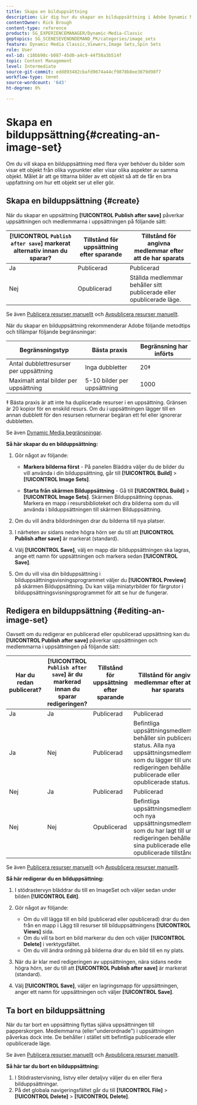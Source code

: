 ```yaml
---
title: Skapa en bilduppsättning
description: Lär dig hur du skapar en bilduppsättning i Adobe Dynamic Media Classic.
contentOwner: Rick Brough
content-type: reference
products: SG_EXPERIENCEMANAGER/Dynamic-Media-Classic
geptopics: SG_SCENESEVENONDEMAND_PK/categories/image_sets
feature: Dynamic Media Classic,Viewers,Image Sets,Spin Sets
role: User
exl-id: c18bb98c-b087-45d0-a4c9-44f58a3b514f
topic: Content Management
level: Intermediate
source-git-commit: edd893482cbafd9674a44cf9878b8ee3079d98f7
workflow-type: tm+mt
source-wordcount: '643'
ht-degree: 0%

---
```


# Skapa en bilduppsättning{#creating-an-image-set}

Om du vill skapa en bilduppsättning med flera vyer behöver du bilder som visar ett objekt från olika vypunkter eller visar olika aspekter av samma objekt. Målet är att ge tittarna bilder av ett objekt så att de får en bra uppfattning om hur ett objekt ser ut eller gör.

## Skapa en bilduppsättning {#create}

När du skapar en uppsättning **[!UICONTROL Publish after save]** påverkar uppsättningen och medlemmarna i uppsättningen på följande sätt:

| **[!UICONTROL `Publish after save`]** markerat alternativ innan du sparar? | Tillstånd för uppsättning efter sparande | Tillstånd för angivna medlemmar efter att de har sparats |
| --- | --- | --- |
| Ja | Publicerad | Publicerad |
| Nej | Opublicerad | Ställda medlemmar behåller sitt publicerade eller opublicerade läge. |

Se även [Publicera resurser manuellt](publishing-files.md#manually_publishing_assets) och [Avpublicera resurser manuellt](publishing-files.md#manually_unpublishing_assets).

När du skapar en bilduppsättning rekommenderar Adobe följande metodtips och tillämpar följande begränsningar:

| Begränsningstyp | Bästa praxis | Begränsning har införts |
| --- | --- | --- |
| Antal dubblettresurser per uppsättning | Inga dubbletter | 20‡ |
| Maximalt antal bilder per uppsättning | 5-10 bilder per uppsättning | 1000 |

‡ Bästa praxis är att inte ha duplicerade resurser i en uppsättning. Gränsen är 20 kopior för en enskild resurs. Om du i uppsättningen lägger till en annan dubblett för den resursen returnerar begäran ett fel eller ignorerar dubbletten.

Se även [Dynamic Media begränsningar](/help/using/limitations.md).

**Så här skapar du en bilduppsättning:**

1. Gör något av följande:

   * **Markera bilderna först** - På panelen Bläddra väljer du de bilder du vill använda i din bilduppsättning, går till **[!UICONTROL Build]** > **[!UICONTROL Image Sets]**.

   * **Starta från skärmen Bilduppsättning** - Gå till **[!UICONTROL Build]** > **[!UICONTROL Image Sets]**. Skärmen Bilduppsättning öppnas. Markera en mapp i resursbiblioteket och dra bilderna som du vill använda i bilduppsättningen till skärmen Bilduppsättning.

1. Om du vill ändra bildordningen drar du bilderna till nya platser.
1. I närheten av sidans nedre högra hörn ser du till att **[!UICONTROL Publish after save]** är markerat (standard).
1. Välj **[!UICONTROL Save]**, välj en mapp där bilduppsättningen ska lagras, ange ett namn för uppsättningen och markera sedan **[!UICONTROL Save]**.
1. Om du vill visa din bilduppsättning i bilduppsättningsvisningsprogrammet väljer du **[!UICONTROL Preview]** på skärmen Bilduppsättning. Du kan välja miniatyrbilder för färgrutor i bilduppsättningsvisningsprogrammet för att se hur de fungerar.

## Redigera en bilduppsättning {#editing-an-image-set}

Oavsett om du redigerar en publicerad eller opublicerad uppsättning kan du **[!UICONTROL Publish after save]** påverkar uppsättningen och medlemmarna i uppsättningen på följande sätt:

| Har du redan publicerat? | **[!UICONTROL `Publish after save`]** är du markerad innan du sparar redigeringen? | Tillstånd för uppsättning efter sparande | Tillstånd för angivna medlemmar efter att de har sparats |
| --- | --- | --- | --- |
| Ja | Ja | Publicerad | Publicerad |
| Ja | Nej | Publicerad | Befintliga uppsättningsmedlemmar behåller sin publicerade status. Alla nya uppsättningsmedlemmar som du lägger till under redigeringen behåller sin publicerade eller opublicerade status. |
| Nej | Ja | Publicerad | Publicerad |
| Nej | Nej | Opublicerad | Befintliga uppsättningsmedlemmar och nya uppsättningsmedlemmar som du har lagt till under redigeringen behåller sina publicerade eller opublicerade tillstånd. |

Se även [Publicera resurser manuellt](publishing-files.md#manually_publishing_assets) och [Avpublicera resurser manuellt](publishing-files.md#manually_unpublishing_assets).

**Så här redigerar du en bilduppsättning:**

1. I stödrastervyn bläddrar du till en ImageSet och väljer sedan under bilden **[!UICONTROL Edit]**.
1. Gör något av följande:

   * Om du vill lägga till en bild (publicerad eller opublicerad) drar du den från en mapp i Lägg till resurser till bilduppsättningens **[!UICONTROL Views]** sida.
   * Om du vill ta bort en bild markerar du den och väljer **[!UICONTROL Delete]** i verktygsfältet.
   * Om du vill ändra ordning på bilderna drar du en bild till en ny plats.

1. När du är klar med redigeringen av uppsättningen, nära sidans nedre högra hörn, ser du till att **[!UICONTROL Publish after save]** är markerat (standard).
1. Välj **[!UICONTROL Save]**, väljer en lagringsmapp för uppsättningen, anger ett namn för uppsättningen och väljer **[!UICONTROL Save]**.

## Ta bort en bilduppsättning

När du tar bort en uppsättning flyttas själva uppsättningen till papperskorgen. Medlemmarna (eller&quot;underordnade&quot;) i uppsättningen påverkas dock inte. De behåller i stället sitt befintliga publicerade eller opublicerade läge.

Se även [Publicera resurser manuellt](publishing-files.md#manually_publishing_assets) och [Avpublicera resurser manuellt](publishing-files.md#manually_unpublishing_assets).

**Så här tar du bort en bilduppsättning:**

1. I Stödrastervisning, listvy eller detaljvy väljer du en eller flera bilduppsättningar.
1. På det globala navigeringsfältet går du till **[!UICONTROL File]** > **[!UICONTROL Delete]** > **[!UICONTROL Delete]**.
